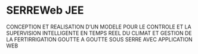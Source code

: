 # SERREWeb JEE
CONCEPTION ET REALISATION D’UN MODELE POUR LE CONTROLE ET LA SUPERVISION INTELLIGENTE EN TEMPS REEL DU CLIMAT ET GESTION DE LA FERTIRRIGATION GOUTTE A GOUTTE SOUS SERRE AVEC APPLICATION WEB
